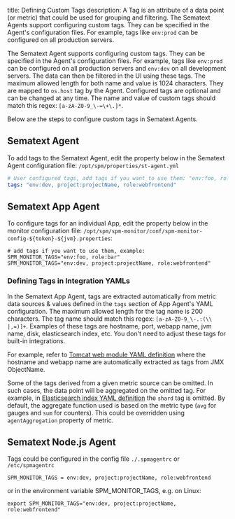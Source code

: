 title: Defining Custom Tags
description: A Tag is an attribute of a data point (or metric) that could be used for grouping and filtering. The Sematext Agents support configuring custom tags. They can be specified in the Agent's configuration files. For example, tags like `env:prod` can be configured on all production servers.

The Sematext Agent supports configuring custom tags. They can be specified in the Agent's configuration files. For example, tags like `env:prod` can be configured on all production servers and `env:dev` on all development servers. The data can then be filtered in the UI using these tags. The maximum allowed length for both name and value is 1024 characters. They are mapped to `os.host` tag by the Agent. Configured tags are optional and can be changed at any time. The name and value of custom tags should match this regex: `[a-zA-Z0-9_\-=\+\.]*`.

Below are the steps to configure custom tags in Sematext Agents.

## Sematext Agent

To add tags to the Sematext Agent, edit the property below in the Sematext Agent configuration file:
`/opt/spm/properties/st-agent.yml`

```yaml
# User configured tags, add tags if you want to use them: "env:foo, role:bar"
tags: "env:dev, project:projectName, role:webfrontend"
```

## Sematext App Agent

To configure tags for an individual App, edit the property below in the monitor configuration file:
`/opt/spm/spm-monitor/conf/spm-monitor-config-${token}-${jvm}.properties`:

``` properties
# add tags if you want to use them, example: SPM_MONITOR_TAGS="env:foo, role:bar"
SPM_MONITOR_TAGS="env:dev, project:projectName, role:webfrontend"
```

### Defining Tags in Integration YAMLs

In the Sematext App Agent, tags are extracted automatically from metric data sources & values defined in the `tags` section of App Agent's YAML configuration. The maximum allowed length for the tag name is 200 characters. The tag name should match this regex: <nobr>`[a-zA-Z0-9_\-.:(\\ |,=)]+`</nobr>. Examples of these tags are hostname, port, webapp name, jvm name, disk, elasticsearch index, etc. You don't need to adjust these tags for built-in integrations.

For example, refer to [Tomcat web module YAML definition](https://github.com/sematext/sematext-agent-integrations/blob/master/tomcat/jmx-web-module.yml) where the hostname and webapp name are automatically extracted as tags from JMX ObjectName.

Some of the tags derived from a given metric source can be omitted. In such cases, the data point will be aggregated on the omitted tag. For example, in [Elasticsearch index YAML definition](https://github.com/sematext/sematext-agent-integrations/blob/master/elasticsearch/json-index-0.yml) the `shard` tag is omitted.  By default, the aggregate function used is based on the metric type (`avg` for gauges and `sum` for counters). This could be overridden using `agentAggregation` property of metric.

## Sematext Node.js Agent

Tags could be configured in the config file `./.spmagentrc` or
`/etc/spmagentrc`

``` properties
SPM_MONITOR_TAGS = env:dev, project:projectName, role:webfrontend
```

or in the environment variable SPM\_MONITOR\_TAGS, e.g. on Linux:

``` properties
export SPM_MONITOR_TAGS="env:dev, project:projectName, role:webfrontend"
```
